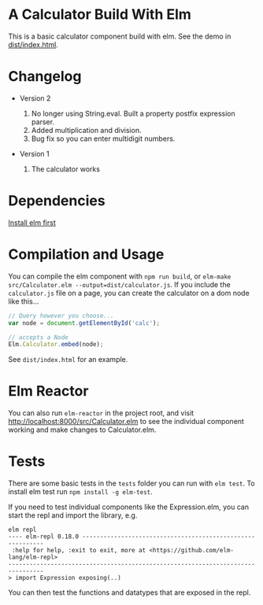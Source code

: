 # A Calculator Build With Elm

This is a basic calculator component build with elm.  See the demo in [dist/index.html](http://htmlpreview.github.io/?https://github.com/dgendill/calculator-in-elm-lang/blob/master/dist/index.html).

# Changelog

- Version 2
  1. No longer using String.eval.  Built a property postfix expression parser.
  2. Added multiplication and division.
  3. Bug fix so you can enter multidigit numbers.

- Version 1
  1. The calculator works

# Dependencies

[Install elm first](https://guide.elm-lang.org/install.html)

# Compilation and Usage

You can compile the elm component with `npm run build`, or `elm-make src/Calculator.elm --output=dist/calculator.js`.  If you include the `calculator.js` file on a page, you can create the
calculator on a dom node like this...

```javascript
// Query however you choose...
var node = document.getElementById('calc');

// accepts a Node
Elm.Calculator.embed(node);
```
See `dist/index.html` for an example.

# Elm Reactor

You can also run `elm-reactor` in the project root, and visit [http://localhost:8000/src/Calculator.elm](http://localhost:8000/src/Calculator.elm) to see the
individual component working and make changes to Calculator.elm.

# Tests

There are some basic tests in the `tests` folder you can run with `elm test`.  To install elm test run `npm install -g elm-test`.

If you need to test individual components like the Expression.elm, you can start the repl and import the library, e.g.

```
elm repl
---- elm-repl 0.18.0 -----------------------------------------------------------
 :help for help, :exit to exit, more at <https://github.com/elm-lang/elm-repl>
--------------------------------------------------------------------------------
> import Expression exposing(..)
```

You can then test the functions and datatypes that are exposed in the repl.
